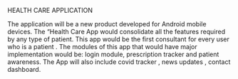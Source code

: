 HEALTH CARE APPLICATION 

 
The application will be a new product developed for Android mobile devices. The “Health Care App would consolidate all the features required by any type of patient. This app would be the first consultant for every user who is a patient . The modules of this app that would have major implementation would be: login module, prescription tracker and patient awareness. The App will also include covid tracker , news updates , contact dashboard.






